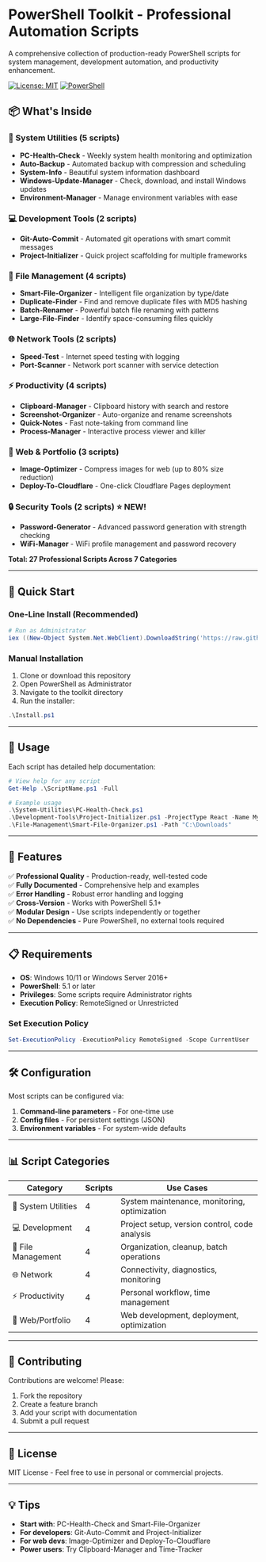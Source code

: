 # PowerShell Toolkit - Professional Automation Scripts

A comprehensive collection of production-ready PowerShell scripts for system management, development automation, and productivity enhancement.

[![License: MIT](https://img.shields.io/badge/License-MIT-yellow.svg)](https://opensource.org/licenses/MIT)
[![PowerShell](https://img.shields.io/badge/PowerShell-5.1%2B-blue.svg)](https://github.com/PowerShell/PowerShell)

## 📦 What's Inside

### 🔧 System Utilities (5 scripts)
- **PC-Health-Check** - Weekly system health monitoring and optimization
- **Auto-Backup** - Automated backup with compression and scheduling
- **System-Info** - Beautiful system information dashboard
- **Windows-Update-Manager** - Check, download, and install Windows updates
- **Environment-Manager** - Manage environment variables with ease

### 💻 Development Tools (2 scripts)
- **Git-Auto-Commit** - Automated git operations with smart commit messages
- **Project-Initializer** - Quick project scaffolding for multiple frameworks

### 📁 File Management (4 scripts)
- **Smart-File-Organizer** - Intelligent file organization by type/date
- **Duplicate-Finder** - Find and remove duplicate files with MD5 hashing
- **Batch-Renamer** - Powerful batch file renaming with patterns
- **Large-File-Finder** - Identify space-consuming files quickly

### 🌐 Network Tools (2 scripts)
- **Speed-Test** - Internet speed testing with logging
- **Port-Scanner** - Network port scanner with service detection

### ⚡ Productivity (4 scripts)
- **Clipboard-Manager** - Clipboard history with search and restore
- **Screenshot-Organizer** - Auto-organize and rename screenshots
- **Quick-Notes** - Fast note-taking from command line
- **Process-Manager** - Interactive process viewer and killer

### 🎨 Web & Portfolio (3 scripts)
- **Image-Optimizer** - Compress images for web (up to 80% size reduction)
- **Deploy-To-Cloudflare** - One-click Cloudflare Pages deployment

### 🔒 **Security Tools** (2 scripts) ⭐ NEW!
- **Password-Generator** - Advanced password generation with strength checking
- **WiFi-Manager** - WiFi profile management and password recovery

**Total: 27 Professional Scripts Across 7 Categories**

---

## 🚀 Quick Start

### One-Line Install (Recommended)
```powershell
# Run as Administrator
iex ((New-Object System.Net.WebClient).DownloadString('https://raw.githubusercontent.com/yourusername/powershell-toolkit/main/Install.ps1'))
```

### Manual Installation
1. Clone or download this repository
2. Open PowerShell as Administrator
3. Navigate to the toolkit directory
4. Run the installer:
```powershell
.\Install.ps1
```

---

## 📖 Usage

Each script has detailed help documentation:

```powershell
# View help for any script
Get-Help .\ScriptName.ps1 -Full

# Example usage
.\System-Utilities\PC-Health-Check.ps1
.\Development-Tools\Project-Initializer.ps1 -ProjectType React -Name MyApp
.\File-Management\Smart-File-Organizer.ps1 -Path "C:\Downloads"
```

---

## 🎯 Features

✅ **Professional Quality** - Production-ready, well-tested code  
✅ **Fully Documented** - Comprehensive help and examples  
✅ **Error Handling** - Robust error handling and logging  
✅ **Cross-Version** - Works with PowerShell 5.1+  
✅ **Modular Design** - Use scripts independently or together  
✅ **No Dependencies** - Pure PowerShell, no external tools required  

---

## 📋 Requirements

- **OS**: Windows 10/11 or Windows Server 2016+
- **PowerShell**: 5.1 or later
- **Privileges**: Some scripts require Administrator rights
- **Execution Policy**: RemoteSigned or Unrestricted

### Set Execution Policy
```powershell
Set-ExecutionPolicy -ExecutionPolicy RemoteSigned -Scope CurrentUser
```

---

## 🛠️ Configuration

Most scripts can be configured via:
1. **Command-line parameters** - For one-time use
2. **Config files** - For persistent settings (JSON)
3. **Environment variables** - For system-wide defaults

---

## 📊 Script Categories

| Category | Scripts | Use Cases |
|----------|---------|-----------|
| 🔧 System Utilities | 4 | System maintenance, monitoring, optimization |
| 💻 Development | 4 | Project setup, version control, code analysis |
| 📁 File Management | 4 | Organization, cleanup, batch operations |
| 🌐 Network | 4 | Connectivity, diagnostics, monitoring |
| ⚡ Productivity | 4 | Personal workflow, time management |
| 🎨 Web/Portfolio | 4 | Web development, deployment, optimization |

---

## 🤝 Contributing

Contributions are welcome! Please:
1. Fork the repository
2. Create a feature branch
3. Add your script with documentation
4. Submit a pull request

---

## 📜 License

MIT License - Feel free to use in personal or commercial projects.

---

## 💡 Tips

- **Start with**: PC-Health-Check and Smart-File-Organizer
- **For developers**: Git-Auto-Commit and Project-Initializer
- **For web devs**: Image-Optimizer and Deploy-To-Cloudflare
- **Power users**: Try Clipboard-Manager and Time-Tracker


